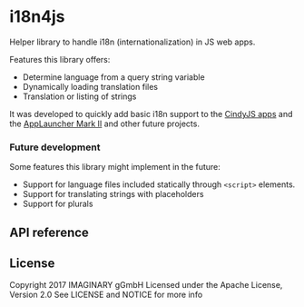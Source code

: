 # i18n4js

Helper library to handle i18n (internationalization) in JS web apps.

Features this library offers:

- Determine language from a query string variable
- Dynamically loading translation files
- Translation or listing of strings

It was developed to quickly add basic i18n support to the [CindyJS apps](https://github.com/IMAGINARY/cindyjs-apps) 
and the [AppLauncher Mark II](https://github.com/IMAGINARY/applauncher2) and other future projects.
 
### Future development
 
Some features this library might implement in the future:

- Support for language files included statically through `<script>` elements.
- Support for translating strings with placeholders
- Support for plurals 

## API reference



## License

Copyright 2017 IMAGINARY gGmbH
Licensed under the Apache License, Version 2.0
See LICENSE and NOTICE for more info